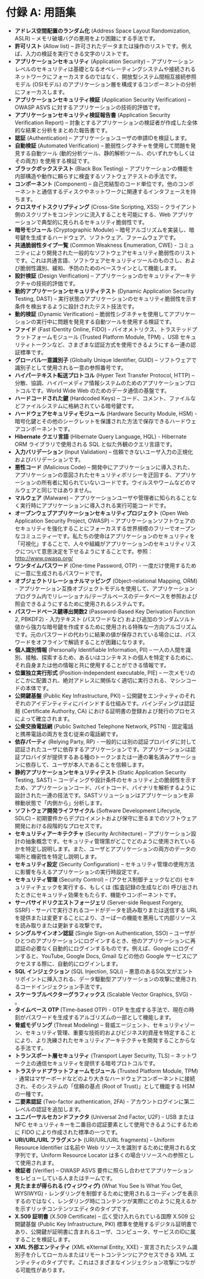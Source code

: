 # 付録 A: 用語集

- **アドレス空間配置のランダム化** (Address Space Layout Randomization, ASLR) – メモリ破壊バグの悪用をより困難にする手法です。
- **許可リスト** (Allow list) – 許可されたデータまたは操作のリストです。例えば、入力の検証を実行できる文字のリストです。
- **アプリケーションセキュリティ** (Application Security) – アプリケーションレベルのセキュリティは基礎となるオペレーティングシステムや接続されるネットワークにフォーカスするのではなく、開放型システム間相互接続参照モデル (OSIモデル) のアプリケーション層を構成するコンポーネントの分析にフォーカスします。
- **アプリケーションセキュリティ検証** (Application Security Verification) – OWASP ASVS に対するアプリケーションの技術的評価です。
- **アプリケーションセキュリティ検証報告書** (Application Security Verification Report) – 対象とするアプリケーションの検証者が作成した全体的な結果と分析をまとめた報告書です。
- **認証** (Authentication) – アプリケーションユーザの申請IDを検証します。
- **自動検証** (Automated Verification) – 脆弱性シグネチャを使用して問題を発見する自動ツール (動的分析ツール、静的解析ツール、のいずれかもしくはその両方) を使用する検証です。
- **ブラックボックステスト** (Black Box Testing) – アプリケーションの機能を内部構造や動作に頼らすに検査するソフトウェアテストの手法です。
- **コンポーネント** (Component) – 自己完結型のコード単位です。他のコンポーネントと通信するディスクやネットワークに関連するインタフェースを持ちます。
- **クロスサイトスクリプティング** (Cross-Site Scripting, XSS) – クライアント側のスクリプトをコンテンツに流入することを可能にする、Web アプリケーションで典型的に見られるセキュリティ脆弱性です。
- **暗号モジュール** (Cryptographic Module) – 暗号アルゴリズムを実装し、暗号鍵を生成するハードウェア、ソフトウェア、ファームウェアです。
- **共通脆弱性タイプ一覧** (Common Weakness Enumeration, CWE) - コミュニティにより開発された一般的なソフトウェアセキュリティ脆弱性のリストです。これは共通言語、ソフトウェアセキュリティツールのものさし、および脆弱性識別、緩和、予防のためのベースラインとして機能します。
- **設計検証** (Design Verification) – アプリケーションのセキュリティアーキテクチャの技術的評価です。
- **動的アプリケーションセキュリティテスト** (Dynamic Application Security Testing, DAST) – 実行状態のアプリケーションのセキュリティ脆弱性を示す条件を検出するように設計されたテスト技法です。
- **動的検証** (Dynamic Verification) – 脆弱性シグネチャを使用してアプリケーションの実行中に問題を発見する自動ツールを使用する検証です。
- **ファイド** (Fast IDentity Online, FIDO) - バイオメトリクス、トラステッドプラットフォームモジュール (Trusted Platform Module, TPM) 、USB セキュリティトークンなど、さまざまな認証方式を使用できるようにする一連の認証標準です。
- **グローバル一意識別子** (Globally Unique Identifier, GUID) – ソフトウェアで識別子として使用される一意の参照番号です。
- **ハイパーテキスト転送プロトコル** (Hyper Text Transfer Protocol, HTTP) – 分散、協調、ハイパーメディア情報システムのためのアプリケーションプロトコルです。World Wide Web のためのデータ通信の基盤です。
- **ハードコードされた鍵** (Hardcoded Keys) – コード、コメント、ファイルなどファイルシステムに格納されている暗号鍵です。
- **ハードウェアセキュリティモジュール** (Hardware Security Module, HSM) - 暗号化鍵とその他のシークレットを保護された方法で保存できるハードウェアコンポーネントです。
- **Hibernate クエリ言語** (Hibernate Query Language, HQL) - Hibernate ORM ライブラリで使用される SQL と似た外観のクエリ言語です。
- **入力バリデーション** (Input Validation) – 信頼できないユーザ入力の正規化およびバリデーションです。
- **悪性コード** (Malicious Code) – 開発中にアプリケーションに導入された、アプリケーションの意図されたセキュリティポリシーを迂回する、アプリケーションの所有者に知られていないコードです。ウイルスやワームなどのマルウェアと同じではありません。
- **マルウェア** (Malware) – アプリケーションユーザや管理者に知られることなく実行時にアプリケーションに導入される実行可能コードです。
- **オープンウェブアプリケーションセキュリティプロジェクト** (Open Web Application Security Project, OWASP) – アプリケーションソフトウェアのセキュリティを強化することにフォーカスする世界規模のフリーでオープンなコミュニティーです。私たちの使命はアプリケーションのセキュリティを「可視化」することで、人々や組織がアプリケーションのセキュリティリスクについて意思決定を下せるようにすることです。参照：http://www.owasp.org/
- **ワンタイムパスワード** (One-time Password, OTP) - 一度だけ使用するために一意に生成されるパスワードです。
- **オブジェクトリレーショナルマッピング** (Object-relational Mapping, ORM) - アプリケーション互換オブジェクトモデルを使用して、アプリケーションプログラム内でリレーショナル/テーブルベースのデータベースを参照および照会できるようにするために使用されるシステムです。
- **パスワードベース鍵導出関数2** (Password-Based Key Derivation Function 2, PBKDF2) - 入力テキスト (パスワードなど) および追加のランダムソルト値から強力な暗号鍵を作成するために使用される特殊な一方向アルゴリズムです。元のパスワードの代わりに結果の値が保存されている場合には、パスワードをオフラインで解読することが困難になります。
- **個人識別情報** (Personally Identifiable Information, PII) – 一人の人間を識別、接触、探索するため、あるいはコンテキストの個人を特定するために、それ自身または他の情報と共に使用することができる情報です。
- **位置独立実行形式** (Position-independent executable, PIE) – 一次メモリのどこかに配置され、絶対アドレスに関係なく適切に実行される、マシンコードの本体です。
- **公開鍵基盤** (Public Key Infrastructure, PKI) – 公開鍵をエンティティのそれぞれのアイデンティティにバインドする仕組みです。バインディングは認証局 (Certificate Authority, CA) における証明書の登録および発行のプロセスによって確立されます。
- **公衆交換電話網** (Public Switched Telephone Network, PSTN) - 固定電話と携帯電話の両方を含む従来の電話網です。
- **依存パーティ** (Relying Party, RP) - 一般的には別の認証プロバイダに対して認証されたユーザに依存するアプリケーションです。アプリケーションは認証プロバイダが提供するある種のトークンまたは一連の署名済みアサーションに依存して、ユーザが本人であることを信頼します。
- **静的アプリケーションセキュリティテスト** (Static Application Security Testing, SAST) – コーディングや設計条件のセキュリティ上の脆弱性を示すため、アプリケーションコード、バイトコード、バイナリを解析するように設計された一連の技法です。SASTソリューションはアプリケーションを非稼動状態で「内側から」分析します。
- **ソフトウェア開発ライフサイクル** (Software Development Lifecycle, SDLC) – 初期要件からデプロイメントおよび保守に至るまでのソフトウェア開発における段階的なプロセスです。
- **セキュリティアーキテクチャ** (Security Architecture) – アプリケーション設計の抽象概念です。セキュリティ管理策がどこでどのように使用されているかを特定し説明します。また、ユーザとアプリケーションの両方のデータの場所と機密性を特定し説明します。
- **セキュリティ設定** (Security Configuration) – セキュリティ管理の使用方法に影響を与えるアプリケーションの実行時設定です。
- **セキュリティ管理** (Security Control) – (アクセス制御チェックなどの) セキュリティチェックを実行する、もしくは (監査記録の生成などの) 呼び出されたときにセキュリティ効果をもたらす、機能やコンポーネントです。
- **サーバサイドリクエストフォージェリ** (Server-side Request Forgery, SSRF) - サーバで実行されるコードがデータを読み取りまたは送信する URL を提供または変更することにより、さーばーの機能を悪用して内部リソースを読み取りまたは更新する攻撃です。
- **シングルサインオン認証** (Single Sign-on Authentication, SSO) – ユーザがひとつのアプリケーションにログインするとき、他のアプリケーションに再認証の必要なく自動的にログインするものです。例えば、Google にログインすると、YouTube, Google Docs, Gmail などの他の Google サービスにアクセスする際に、自動的にログインします。
- **SQL インジェクション** (SQL Injection, SQLi) – 悪意のあるSQL文がエントリポイントに挿入される、データ駆動型アプリケーションの攻撃に使用されるコードインジェクション手法です。
- **スケーラブルベクターグラフィックス** (Scalable Vector Graphics, SVG) - 。
- **タイムベース OTP** (Time-based OTP) - OTP を生成する手法で、現在の時刻がパスワードを生成するアルゴリズムの一部として機能します。
- **脅威モデリング** (Threat Modeling) – 脅威エージェント、セキュリティゾーン、セキュリティ管理、重要な技術的およびビジネス的資産を特定することにより、より洗練されたセキュリティアーキテクチャを開発することからなる手法です。
- **トランスポート層セキュリティ** (Transport Layer Security, TLS) – ネットワーク上の通信セキュリティを提供する暗号プロトコルです。
- **トラステッドプラットフォームモジュール** (Trusted Platform Module, TPM) - 通常はマザーボードなどのより大きなハードウェアコンポーネントに接続され、そのシステムの「信頼の基点 (Root of Trust)」として機能する HSM の一種です。
- **二要素認証** (Two-factor authentication, 2FA) - アカウントログインに第二レベルの認証を追加します。
- **ユニバーサルセカンドファクタ** (Universal 2nd Factor, U2F) - USB または NFC セキュリティキーを二番目の認証要素として使用できるようにするために FIDO により作成された標準の一つです。
- **URI/URL/URL フラグメント** (URI/URL/URL fragments) – Uniform Resource Identifier は名前や Web リソースを識別するために使用される文字列です。Uniform Resource Locator は多くの場合リソースへの参照として使用されます。
- **検証者** (Verifier) – OWASP ASVS 要件に照らし合わせてアプリケーションをレビューしている人またはチームです。
- **見たままが得られる (ウィジウィグ)** (What You See Is What You Get, WYSIWYG) - レンダリングを制御するために使用されるコーディングを表示するのではなく、レンダリング時にコンテンツが実際にどのように見えるかを示すリッチコンテンツエディタのタイプです。
- **X.509 証明書** (X.509 Certificate) – 広く受け入れられている国際 X.509 公開鍵基盤 (Public Key Infrastructure, PKI) 標準を使用するデジタル証明書であり、公開鍵が証明書に含まれるユーザ、コンピュータ、サービスのIDに属することを検証します。
- **XML 外部エンティティ** (XML eXternal Entity, XXE) - 宣言されたシステム識別子を介してローカルまたはリモートコンテンツにアクセスできる XML エンティティのタイプです。これはさまざまなインジェクション攻撃につながる可能性があります。
